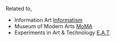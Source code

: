 Related to,

- Information Art [Informatism](https://en.wikipedia.org/wiki/Information_art)
- Museum of Modern Arts [MoMA](https://www.moma.org/)
- Experiments in Art & Technology [E.A.T](https://en.wikipedia.org/wiki/Experiments_in_Art_and_Technology)
